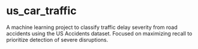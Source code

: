 # us_car_traffic
A machine learning project to classify traffic delay severity from road accidents using the US Accidents dataset. Focused on maximizing recall to prioritize detection of severe disruptions.
